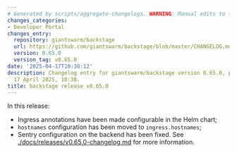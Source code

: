 ```yaml
---
# Generated by scripts/aggregate-changelogs. WARNING: Manual edits to this files will be overwritten.
changes_categories:
- Developer Portal
changes_entry:
  repository: giantswarm/backstage
  url: https://github.com/giantswarm/backstage/blob/master/CHANGELOG.md#0650---2025-04-17
  version: 0.65.0
  version_tag: v0.65.0
date: '2025-04-17T10:38:12'
description: Changelog entry for giantswarm/backstage version 0.65.0, published on
  17 April 2025, 10:38.
title: backstage release v0.65.0
---
```


In this release:
- Ingress annotations have been made configurable in the Helm chart;
- `hostnames` configuration has been moved to `ingress.hostnames`;
- Sentry configuration on the backend has been fixed.
See [./docs/releases/v0.65.0-changelog.md](./docs/releases/v0.65.0-changelog.md) for more information.
